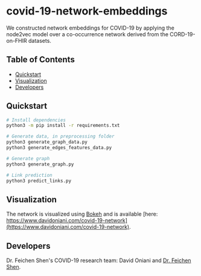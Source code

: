 # covid-19-network-embeddings

We constructed network embeddings for COVID-19 by applying the node2vec model over a co-occurrence network derived from the CORD-19-on-FHIR datasets.

## Table of Contents
- [Quickstart](#quickstart)
- [Visualization](#visualization)
- [Developers](#developers)

## Quickstart

```sh
# Install dependencies
python3 -m pip install -r requirements.txt

# Generate data, in preprocessing folder
python3 generate_graph_data.py
python3 generate_edges_features_data.py

# Generate graph
python3 generate_graph.py

# Link prediction
python3 predict_links.py
```

## Visualization

The network is visualized using [Bokeh](https://bokeh.org/) and is available
[here: https://www.davidoniani.com/covid-19-network](https://www.davidoniani.com/covid-19-network).

## Developers

Dr. Feichen Shen's COVID-19 research team: David Oniani and [Dr. Feichen Shen](https://www.mayo.edu/research/faculty/shen-feichen-ph-d/bio-20238745).
